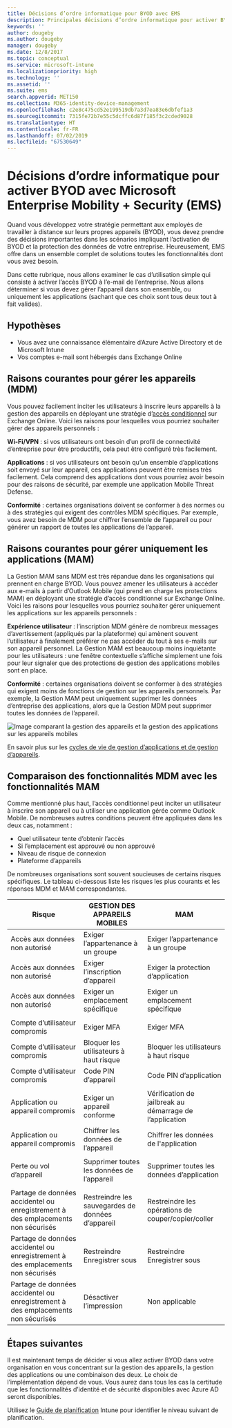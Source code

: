```yaml
---
title: Décisions d’ordre informatique pour BYOD avec EMS
description: Principales décisions d’ordre informatique pour activer BYOD et protéger les données d’entreprise avec Microsoft Enterprise Mobility + Security.
keywords: ''
author: dougeby
ms.author: dougeby
manager: dougeby
ms.date: 12/8/2017
ms.topic: conceptual
ms.service: microsoft-intune
ms.localizationpriority: high
ms.technology: ''
ms.assetid: ''
ms.suite: ems
search.appverid: MET150
ms.collection: M365-identity-device-management
ms.openlocfilehash: c2e8c475cd52e199519db7a3d7ea83e6dbfef1a3
ms.sourcegitcommit: 7315fe72b7e55c5dcffc6d87f185f3c2cded9028
ms.translationtype: HT
ms.contentlocale: fr-FR
ms.lasthandoff: 07/02/2019
ms.locfileid: "67530649"
---
```

# <a name="technology-decisions-for-enabling-byod-with-microsoft-enterprise-mobility--security-ems"></a>Décisions d’ordre informatique pour activer BYOD avec Microsoft Enterprise Mobility + Security (EMS)

Quand vous développez votre stratégie permettant aux employés de travailler à distance sur leurs propres appareils (BYOD), vous devez prendre des décisions importantes dans les scénarios impliquant l’activation de BYOD et la protection des données de votre entreprise. Heureusement, EMS offre dans un ensemble complet de solutions toutes les fonctionnalités dont vous avez besoin.  

Dans cette rubrique, nous allons examiner le cas d’utilisation simple qui consiste à activer l’accès BYOD à l’e-mail de l’entreprise. Nous allons déterminer si vous devez gérer l’appareil dans son ensemble, ou uniquement les applications (sachant que ces choix sont tous deux tout à fait valides).

## <a name="assumptions"></a>Hypothèses
* Vous avez une connaissance élémentaire d’Azure Active Directory et de Microsoft Intune
* Vos comptes e-mail sont hébergés dans Exchange Online

## <a name="common-reasons-to-manage-the-device-mdm"></a>Raisons courantes pour gérer les appareils (MDM)
Vous pouvez facilement inciter les utilisateurs à inscrire leurs appareils à la gestion des appareils en déployant une stratégie d’[accès conditionnel](https://docs.microsoft.com/azure/active-directory/active-directory-conditional-access-azure-portal) sur Exchange Online. Voici les raisons pour lesquelles vous pourriez souhaiter gérer des appareils personnels :

**Wi-Fi/VPN** : si vos utilisateurs ont besoin d’un profil de connectivité d’entreprise pour être productifs, cela peut être configuré très facilement.

**Applications** : si vos utilisateurs ont besoin qu’un ensemble d’applications soit envoyé sur leur appareil, ces applications peuvent être remises très facilement. Cela comprend des applications dont vous pourriez avoir besoin pour des raisons de sécurité, par exemple une application Mobile Threat Defense.

**Conformité** : certaines organisations doivent se conformer à des normes ou à des stratégies qui exigent des contrôles MDM spécifiques. Par exemple, vous avez besoin de MDM pour chiffrer l’ensemble de l’appareil ou pour générer un rapport de toutes les applications de l’appareil.

## <a name="common-reasons-to-only-manage-the-apps-mam"></a>Raisons courantes pour gérer uniquement les applications (MAM)
La Gestion MAM sans MDM est très répandue dans les organisations qui prennent en charge BYOD. Vous pouvez amener les utilisateurs à accéder aux e-mails à partir d’Outlook Mobile (qui prend en charge les protections MAM) en déployant une stratégie d’accès conditionnel sur Exchange Online. Voici les raisons pour lesquelles vous pourriez souhaiter gérer uniquement les applications sur les appareils personnels :

**Expérience utilisateur** : l’inscription MDM génère de nombreux messages d’avertissement (appliqués par la plateforme) qui amènent souvent l’utilisateur à finalement préférer ne pas accéder du tout à ses e-mails sur son appareil personnel. La Gestion MAM est beaucoup moins inquiétante pour les utilisateurs : une fenêtre contextuelle s’affiche simplement une fois pour leur signaler que des protections de gestion des applications mobiles sont en place.

**Conformité** : certaines organisations doivent se conformer à des stratégies qui exigent moins de fonctions de gestion sur les appareils personnels. Par exemple, la Gestion MAM peut uniquement supprimer les données d’entreprise des applications, alors que la Gestion MDM peut supprimer toutes les données de l’appareil.

![Image comparant la gestion des appareils et la gestion des applications sur les appareils mobiles](./media/byod-app-device-mgmt.png)

En savoir plus sur les [cycles de vie de gestion d’applications et de gestion d’appareils](introduction-device-app-lifecycles.md).

## <a name="mdm-vs-mam-capability-comparison"></a>Comparaison des fonctionnalités MDM avec les fonctionnalités MAM
Comme mentionné plus haut, l’accès conditionnel peut inciter un utilisateur à inscrire son appareil ou à utiliser une application gérée comme Outlook Mobile. De nombreuses autres conditions peuvent être appliquées dans les deux cas, notamment :

* Quel utilisateur tente d’obtenir l’accès
* Si l’emplacement est approuvé ou non approuvé
* Niveau de risque de connexion
* Plateforme d’appareils

De nombreuses organisations sont souvent soucieuses de certains risques spécifiques.  Le tableau ci-dessous liste les risques les plus courants et les réponses MDM et MAM correspondantes.

| Risque   |   GESTION DES APPAREILS MOBILES  |   MAM  |
|------------|--------|--------|
|Accès aux données non autorisé | Exiger l’appartenance à un groupe | Exiger l’appartenance à un groupe |
|Accès aux données non autorisé | Exiger l’inscription d’appareil | Exiger la protection d’application |
|Accès aux données non autorisé | Exiger un emplacement spécifique | Exiger un emplacement spécifique |
| | | |
|Compte d’utilisateur compromis| Exiger MFA | Exiger MFA|
|Compte d’utilisateur compromis | Bloquer les utilisateurs à haut risque | Bloquer les utilisateurs à haut risque |
|Compte d’utilisateur compromis | Code PIN d’appareil | Code PIN d’application |
| | | |
| Application ou appareil compromis | Exiger un appareil conforme | Vérification de jailbreak au démarrage de l’application |
| Application ou appareil compromis | Chiffrer les données de l’appareil | Chiffrer les données de l'application |
| | | |
|Perte ou vol d’appareil | Supprimer toutes les données de l’appareil | Supprimer toutes les données d’application|
| | | |
| Partage de données accidentel ou enregistrement à des emplacements non sécurisés | Restreindre les sauvegardes de données d’appareil | Restreindre les opérations de couper/copier/coller|
| Partage de données accidentel ou enregistrement à des emplacements non sécurisés | Restreindre Enregistrer sous | Restreindre Enregistrer sous |
|Partage de données accidentel ou enregistrement à des emplacements non sécurisés | Désactiver l’impression | Non applicable|

## <a name="next-steps"></a>Étapes suivantes
Il est maintenant temps de décider si vous allez activer BYOD dans votre organisation en vous concentrant sur la gestion des appareils, la gestion des applications ou une combinaison des deux. Le choix de l’implémentation dépend de vous. Vous aurez dans tous les cas la certitude que les fonctionnalités d’identité et de sécurité disponibles avec Azure AD seront disponibles.  

Utilisez le [Guide de planification](planning-guide.md) Intune pour identifier le niveau suivant de planification.

